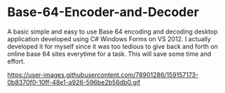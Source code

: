 # Base-64-Encoder-and-Decoder

A basic simple and easy to use Base 64 encoding and decoding desktop application developed using C# Windows Forms on VS 2012. I actually developed it for myself since it was too tedious to give back and forth on online base 64 sites everytime for a task. This will save some time and effort. 

https://user-images.githubusercontent.com/78901286/159157173-0b8370f0-10ff-48e1-a926-596be2b56db0.gif
